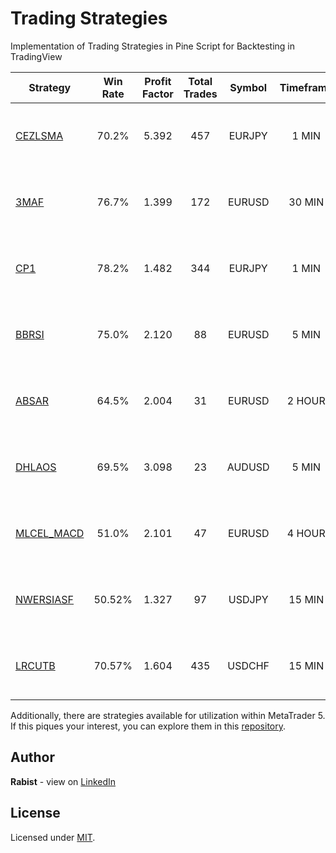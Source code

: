 # Trading Strategies

Implementation of Trading Strategies in Pine Script for Backtesting in TradingView

| Strategy | Win Rate | Profit Factor | Total Trades | Symbol | Timeframe | Range | Video |
| --- | :---: | :---: | :---: | :---: | :---: | :---: | :---: |
| [CEZLSMA](strategies/CEZLSMA.pine) | 70.2% | 5.392 | 457 | EURJPY | 1 MIN | 2023-07-02 — 2023-07-12 | [:arrow_forward:](https://youtu.be/2U5VTWBBK8U) |
| [3MAF](strategies/3MAF.pine) | 76.7% | 1.399 | 172 | EURUSD | 30 MIN | 2023-01-02 — 2023-07-13 | [:arrow_forward:](https://youtu.be/bKPs2aOsvsk) |
| [CP1](strategies/CP1.pine) | 78.2% | 1.482 | 344 | EURJPY | 1 MIN | 2023-07-02 — 2023-07-12 |  |
| [BBRSI](strategies/BBRSI.pine) | 75.0% | 2.120 | 88 | EURUSD | 5 MIN | 2023-06-18 — 2023-07-14 | [:arrow_forward:](https://youtu.be/pCmJ8wsAS_w) |
| [ABSAR](strategies/ABSAR.pine) | 64.5% | 2.004 | 31 | EURUSD | 2 HOUR | 2022-01-02 — 2023-09-01 | [:arrow_forward:](https://youtu.be/4H9bmo8IjY0) |
| [DHLAOS](strategies/DHLAOS.pine) | 69.5% | 3.098 | 23 | AUDUSD | 5 MIN | 2023-08-06 — 2023-09-03 | [:arrow_forward:](https://youtu.be/IZVSb1kjduQ) |
| [MLCEL_MACD](strategies/MLCEL_MACD.pine) | 51.0% | 2.101 | 47 | EURUSD | 4 HOUR | 2022-06-16 — 2023-09-21 | [:arrow_forward:](https://youtu.be/f2f-Tmf2Eec) |
| [NWERSIASF](strategies/NWERSIASF.pine) | 50.52% | 1.327 | 97 | USDJPY | 15 MIN | 2023-08-15 — 2023-10-20 | [:arrow_forward:](https://youtu.be/Olb47nBRSSo) |
| [LRCUTB](strategies/LRCUTB.pine) | 70.57% | 1.604 | 435 | USDCHF | 15 MIN | 2023-08-01 — 2023-10-27 | [:arrow_forward:](https://youtu.be/0ZzLlA9NFxo) |

Additionally, there are strategies available for utilization within MetaTrader 5. If this piques your interest, you can explore them in this [repository](https://github.com/geraked/metatrader5).

## Author

**Rabist** - view on [LinkedIn](https://www.linkedin.com/in/rabist)

## License

Licensed under [MIT](LICENSE).
